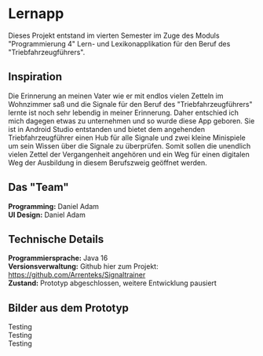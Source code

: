 # Lernapp

Dieses Projekt entstand im vierten Semester im Zuge des Moduls "Programmierung 4" Lern- und Lexikonapplikation für den Beruf des "Triebfahrzeugführers".

## Inspiration
Die Erinnerung an meinen Vater wie er mit endlos vielen Zetteln im Wohnzimmer saß und die Signale für den Beruf des "Triebfahrzeugführers" lernte ist noch sehr lebendig in meiner Erinnerung. Daher entschied ich mich dagegen etwas zu unternehmen und so wurde diese App geboren. Sie ist in Android Studio entstanden und bietet dem angehenden Triebfahrzeugführer einen Hub für alle Signale und zwei kleine Minispiele um sein Wissen über die Signale zu überprüfen. Somit sollen die unendlich vielen Zettel der Vergangenheit angehören und ein Weg für einen digitalen Weg der Ausbildung in diesem Berufszweig geöffnet werden.

## Das "Team"

**Programming:** Daniel Adam<br/>
**UI Design:** Daniel Adam


## Technische Details

**Programmiersprache:** Java 16<br/>
**Versionsverwaltung:** Github hier zum Projekt: <https://github.com/Arrenteks/Signaltrainer><br/>
**Zustand:** Prototyp abgeschlossen, weitere Entwicklung pausiert

## Bilder aus dem Prototyp

<div class="grid-container" markdown="1">
<div class = "grid-item">Testing</div>
<div class = "grid-item">Testing</div>
<div class = "grid-item">Testing</div>
</div>